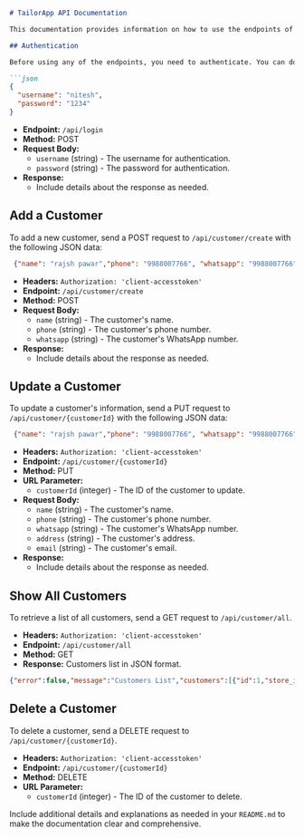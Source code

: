 
```markdown
# TailorApp API Documentation

This documentation provides information on how to use the endpoints of the TailorApp API.

## Authentication

Before using any of the endpoints, you need to authenticate. You can do this by sending a POST request to `/api/login` with the following JSON data:

```json
{
  "username": "nitesh",
  "password": "1234"
}
```

- **Endpoint:** `/api/login`
- **Method:** POST
- **Request Body:**
  - `username` (string) - The username for authentication.
  - `password` (string) - The password for authentication.
- **Response:**
  - Include details about the response as needed.

## Add a Customer

To add a new customer, send a POST request to `/api/customer/create` with the following JSON data:

```json
 {"name": "rajsh pawar","phone": "9988007766", "whatsapp": "9988007766"}
```

- **Headers:** `Authorization: 'client-accesstoken'`
- **Endpoint:** `/api/customer/create`
- **Method:** POST
- **Request Body:**
  - `name` (string) - The customer's name.
  - `phone` (string) - The customer's phone number.
  - `whatsapp` (string) - The customer's WhatsApp number.
- **Response:**
  - Include details about the response as needed.

## Update a Customer

To update a customer's information, send a PUT request to `/api/customer/{customerId}` with the following JSON data:

```json
 {"name": "rajsh pawar","phone": "9988007766", "whatsapp": "9988007766"}
```
- **Headers:** `Authorization: 'client-accesstoken'`
- **Endpoint:** `/api/customer/{customerId}`
- **Method:** PUT
- **URL Parameter:**
  - `customerId` (integer) - The ID of the customer to update.
- **Request Body:**
  - `name` (string) - The customer's name.
  - `phone` (string) - The customer's phone number.
  - `whatsapp` (string) - The customer's WhatsApp number.
  - `address` (string) - The customer's address.
  - `email` (string) - The customer's email.
- **Response:**
  - Include details about the response as needed.

## Show All Customers

To retrieve a list of all customers, send a GET request to `/api/customer/all`.

- **Headers:** `Authorization: 'client-accesstoken'`
- **Endpoint:** `/api/customer/all`
- **Method:** GET
- **Response:** Customers list in JSON format.

```json
{"error":false,"message":"Customers List","customers":[{"id":1,"store_id":"niket1234","name":"John Doe","phone":"555-123-4567","whatsapp":"555-987-6543","createtime":"2023-10-21T13:27:51.000Z"},{"id":2,"store_id":"niket1234","name":"Jane Smith","phone":"555-555-5555","whatsapp":"555-111-2222","createtime":"2023-10-21T13:27:51.000Z"},{"id":3,"store_id":"niket1234","name":"Bob Johnson","phone":"555-789-1234","whatsapp":"555-456-7890","createtime":"2023-10-21T13:27:51.000Z"},{"id":6,"store_id":"niket1234","name":"LAXMAN","phone":"666-123-4567","whatsapp":"667-987-6543","createtime":"2023-10-22T09:28:14.000Z"},{"id":7,"store_id":"test65734","name":"rajsh p","phone":"9988007766","whatsapp":"9988007766","createtime":"2023-10-22T13:35:07.000Z"}]}
```

## Delete a Customer

To delete a customer, send a DELETE request to `/api/customer/{customerId}`.

- **Headers:** `Authorization: 'client-accesstoken'`
- **Endpoint:** `/api/customer/{customerId}`
- **Method:** DELETE
- **URL Parameter:**
  - `customerId` (integer) - The ID of the customer to delete.

Include additional details and explanations as needed in your `README.md` to make the documentation clear and comprehensive.
```

